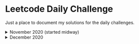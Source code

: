 # Leetcode Daily Challenge

Just a place to document my solutions for the daily challenges.

<details>
  <summary>November 2020 (started midway)</summary>
<br>
  <ul>
    <li><a href = "https://github.com/hot9cups/leetcode-daily-challenge/blob/main/Solutions/Poor%20Pigs.md"> Nov 14 - Poor Pigs </a></li>
    <li><a href = "#"> Second Thing </a></li>
  </ul>
</details>

<details>
  <summary>December 2020 </summary>
<br>
  <ul>
    <li>
      <a href = "https://github.com/hot9cups/leetcode-daily-challenge/blob/main/Solutions/Maximum%20Depth%20of%20Binary%20Tree.md"> Dec 1 - Maximum Depth of Binary Tree </a>       </li>
    <li>
      <a href = "https://github.com/hot9cups/leetcode-daily-challenge/blob/main/Solutions/Linked%20List%20Random%20Node.md"> Dec 2 - Linked List Random Node </a>
    </li>
    <li>
      <a href = "https://github.com/hot9cups/leetcode-daily-challenge/blob/main/Solutions/Increasing%20Order%20Search%20Tree.md"> Dec 3 - Increasing Order Search Tree </a>
    </li>
    <li>
      <a href = "https://github.com/hot9cups/leetcode-daily-challenge/blob/main/Solutions/The%20kth%20Factor%20of%20n.md"> Dec 4 - The kth Factor of n </a>
    </li>
    <li>
      <a href = "https://github.com/hot9cups/leetcode-daily-challenge/blob/main/Solutions/Can%20Place%20Flowers.md"> Dec 5 - Can Place Flowers </a>
    </li>
    <li>
      <a href = "https://github.com/hot9cups/leetcode-daily-challenge/blob/main/Solutions/Populating%20Next%20Right%20Pointers%20in%20Each%20Node%20II.md"> Dec 6 - Populating Next Right Pointers in Each Node II </a>(Well and also Part 1)
    </li>
    <li>
      <a href = "https://github.com/hot9cups/leetcode-daily-challenge/blob/main/Solutions/Spiral%20Matrix%20II.md"> Dec 7 - Spiral Matrix II </a>(Also part 1 and 3)
    </li>
    
    
    
    
  </ul>
  
  
  
</details>

